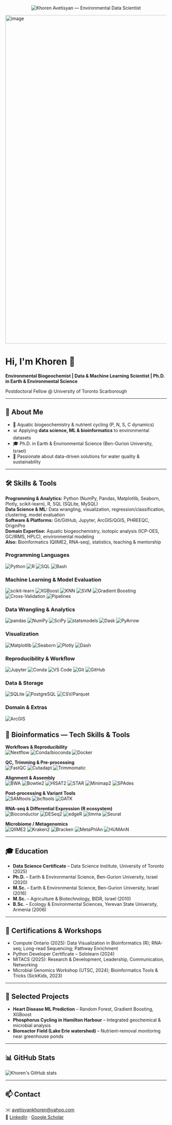 <p align="center">
  <!-- Simple Viridis-style badge banner -->
  <img
    src="https://img.shields.io/badge/Khoren%20Avetisyan-Environmental%20Data%20Scientist-4CAF50?style=for-the-badge&logoColor=white&color=440154&labelColor=21908C"
    alt="Khoren Avetisyan — Environmental Data Scientist"
  />
</p>

<img width="1024" height="1024" alt="image" src="https://github.com/user-attachments/assets/d37fd5b9-5e96-4f30-aa10-a51ce3fdd8ea" />


# Hi, I'm Khoren 👋

**Environmental Biogeochemist | Data & Machine Learning Scientist | Ph.D. in Earth & Environmental Science**  

Postdoctoral Fellow @ University of Toronto Scarborough  

---

## 🚀 About Me
- 🌊 Aquatic biogeochemistry & nutrient cycling (P, N, S, C dynamics)  
- 📊 Applying **data science, ML & bioinformatics** to environmental datasets  
- 🎓 Ph.D. in Earth & Environmental Science (Ben-Gurion University, Israel)  
- 🌱 Passionate about data-driven solutions for water quality & sustainability  

---

## 🛠 Skills & Tools
**Programming & Analytics:** Python (NumPy, Pandas, Matplotlib, Seaborn, Plotly, scikit-learn), R, SQL (SQLite, MySQL)  
**Data Science & ML:** Data wrangling, visualization, regression/classification, clustering, model evaluation  
**Software & Platforms:** Git/GitHub, Jupyter, ArcGIS/QGIS, PHREEQC, OriginPro  
**Domain Expertise:** Aquatic biogeochemistry, isotopic analysis (ICP-OES, GC/IRMS, HPLC), environmental modeling  
**Also:** Bioinformatics (QIIME2, RNA-seq), statistics, teaching & mentorship  


### Programming Languages
![Python](https://img.shields.io/badge/Python-3776AB?logo=python&logoColor=white)
![R](https://img.shields.io/badge/R-276DC3?logo=r&logoColor=white)
![SQL](https://img.shields.io/badge/SQL-4479A1?logo=postgresql&logoColor=white)
![Bash](https://img.shields.io/badge/Bash-121011?logo=gnubash&logoColor=white)

### Machine Learning & Model Evaluation
![scikit-learn](https://img.shields.io/badge/scikit--learn-F7931E?logo=scikitlearn&logoColor=white)
![XGBoost](https://img.shields.io/badge/XGBoost-EB5F0C?logo=xgboost&logoColor=white)
![KNN](https://img.shields.io/badge/KNN-555555)
![SVM](https://img.shields.io/badge/SVM-555555)
![Gradient Boosting](https://img.shields.io/badge/Gradient%20Boosting-555555)
![Cross-Validation](https://img.shields.io/badge/Cross--Validation-555555)
![Pipelines](https://img.shields.io/badge/ML%20Pipelines-555555)

### Data Wrangling & Analytics
![pandas](https://img.shields.io/badge/pandas-150458?logo=pandas&logoColor=white)
![NumPy](https://img.shields.io/badge/NumPy-013243?logo=numpy&logoColor=white)
![SciPy](https://img.shields.io/badge/SciPy-8CAAE6?logo=scipy&logoColor=white)
![statsmodels](https://img.shields.io/badge/statsmodels-555555)
![Dask](https://img.shields.io/badge/Dask-FDB515?logo=dask&logoColor=black)
![PyArrow](https://img.shields.io/badge/PyArrow-017ACC)

### Visualization
![Matplotlib](https://img.shields.io/badge/Matplotlib-11557C?logo=plotly&logoColor=white)
![Seaborn](https://img.shields.io/badge/Seaborn-4C9A2A)
![Plotly](https://img.shields.io/badge/Plotly-3F4F75?logo=plotly&logoColor=white)
![Dash](https://img.shields.io/badge/Plotly%20Dash-3F4F75?logo=plotly&logoColor=white)

### Reproducibility & Workflow
![Jupyter](https://img.shields.io/badge/Jupyter-F37626?logo=jupyter&logoColor=white)
![Conda](https://img.shields.io/badge/Conda-44A833?logo=anaconda&logoColor=white)
![VS Code](https://img.shields.io/badge/VS%20Code-007ACC?logo=visualstudiocode&logoColor=white)
![Git](https://img.shields.io/badge/Git-F05032?logo=git&logoColor=white)
![GitHub](https://img.shields.io/badge/GitHub-181717?logo=github&logoColor=white)

### Data & Storage
![SQLite](https://img.shields.io/badge/SQLite-003B57?logo=sqlite&logoColor=white)
![PostgreSQL](https://img.shields.io/badge/PostgreSQL-4169E1?logo=postgresql&logoColor=white)
![CSV/Parquet](https://img.shields.io/badge/CSV%20%2F%20Parquet-555555)

### Domain & Extras
![ArcGIS](https://img.shields.io/badge/ArcGIS-2E8B57)

## 🧬 Bioinformatics — Tech Skills & Tools

**Workflows & Reproducibility**  
![Nextflow](https://img.shields.io/badge/Nextflow-23B5AF?logo=nextflow&logoColor=white)
![Conda/bioconda](https://img.shields.io/badge/bioconda-44A833?logo=anaconda&logoColor=white)
![Docker](https://img.shields.io/badge/Docker-2496ED?logo=docker&logoColor=white)

**QC, Trimming & Pre-processing**  
![FastQC](https://img.shields.io/badge/FastQC-555)
![Cutadapt](https://img.shields.io/badge/Cutadapt-555)
![Trimmomatic](https://img.shields.io/badge/Trimmomatic-555)

**Alignment & Assembly**  
![BWA](https://img.shields.io/badge/BWA-555)
![Bowtie2](https://img.shields.io/badge/Bowtie2-555)
![HISAT2](https://img.shields.io/badge/HISAT2-555)
![STAR](https://img.shields.io/badge/STAR-555)
![Minimap2](https://img.shields.io/badge/Minimap2-555)
![SPAdes](https://img.shields.io/badge/SPAdes-555)

**Post-processing & Variant Tools**  
![SAMtools](https://img.shields.io/badge/SAMtools-555)
![bcftools](https://img.shields.io/badge/bcftools-555)
![GATK](https://img.shields.io/badge/GATK-555)

**RNA-seq & Differential Expression (R ecosystem)**  
![Bioconductor](https://img.shields.io/badge/Bioconductor-3A95D3?logo=bioconductor&logoColor=white)
![DESeq2](https://img.shields.io/badge/DESeq2-276DC3?logo=r&logoColor=white)
![edgeR](https://img.shields.io/badge/edgeR-276DC3?logo=r&logoColor=white)
![limma](https://img.shields.io/badge/limma-276DC3?logo=r&logoColor=white)
![Seurat](https://img.shields.io/badge/Seurat-276DC3?logo=r&logoColor=white)

**Microbiome / Metagenomics**  
![QIIME2](https://img.shields.io/badge/QIIME2-555)
![Kraken2](https://img.shields.io/badge/Kraken2-555)
![Bracken](https://img.shields.io/badge/Bracken-555)
![MetaPhlAn](https://img.shields.io/badge/MetaPhlAn-555)
![HUMAnN](https://img.shields.io/badge/HUMAnN-555)

---

## 🎓 Education
- **Data Science Certificate** – Data Science Institute, University of Toronto (2025)  
- **Ph.D.** – Earth & Environmental Science, Ben-Gurion University, Israel (2020)  
- **M.Sc.** – Earth & Environmental Science, Ben-Gurion University, Israel (2016)  
- **M.Sc.** – Agriculture & Biotechnology, BIDR, Israel (2010)  
- **B.Sc.** – Ecology & Environmental Sciences, Yerevan State University, Armenia (2006)  

---

## 📜 Certifications & Workshops
- Compute Ontario (2025): Data Visualization in Bioinformatics (R); RNA-seq; Long-read Sequencing; Pathway Enrichment  
- Python Developer Certificate – Sololearn (2024)  
- MITACS (2025): Research & Development, Leadership, Communication, Networking  
- Microbial Genomics Workshop (UTSC, 2024); Bioinformatics Tools & Tricks (SickKids, 2023)  

---

## 📂 Selected Projects
- **Heart Disease ML Prediction** – Random Forest, Gradient Boosting, XGBoost  
- **Phosphorus Cycling in Hamilton Harbour** – Integrated geochemical & microbial analysis  
- **Bioreactor Field (Lake Erie watershed)** – Nutrient-removal monitoring near greenhouse ponds  

---

## 📊 GitHub Stats
![Khoren's GitHub stats](https://github-readme-stats.vercel.app/api?username=PSulf&show_icons=true)

---

## 📫 Contact
✉️ [avetisyankhoren@yahoo.com](mailto:avetisyankhoren@yahoo.com)  
🔗 [LinkedIn](https://www.linkedin.com/in/khoren-avetisyan-71322224a/) · [Google Scholar](https://scholar.google.ca/citations?user=ZyE1PK8AAAAJ&hl=en)  
